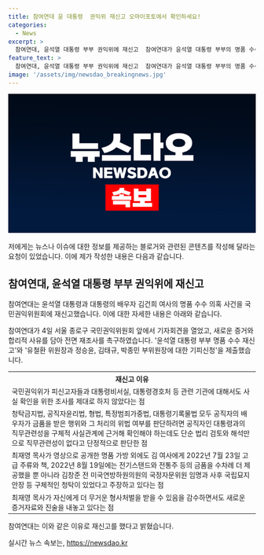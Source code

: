 ```yaml
---
title: 참여연대 윤 대통령  권익위 재신고 오마이포토에서 확인하세요!
categories:
  - News
excerpt: >
  참여연대, 윤석열 대통령 부부 권익위에 재신고  참여연대가 윤석열 대통령 부부의 명품 수수 의혹 사건을 국민권익위원회에 재신고했다. 4일 서울에서 열린 기자회견에서 참여연대는 새로운 증거와 합리적 사유를 토대로 전면 재조사를 촉구했으며, 관련 기관들의 사실 확인을 비판했다. 또한 목사의 진술과 새로운 증거를 통해 재신고 이유를 설명했다.
feature_text: >
  참여연대, 윤석열 대통령 부부 권익위에 재신고  참여연대가 윤석열 대통령 부부의 명품 수수 의혹 사건을 국민권익위원회에 재신고했다. 4일 서울에서 열린 기자회견에서 참여연대는 새로운 증거와 합리적 사유를 토대로 전면 재조사를 촉구했으며, 관련 기관들의 사실 확인을 비판했다. 또한 목사의 진술과 새로운 증거를 통해 재신고 이유를 설명했다.
image: '/assets/img/newsdao_breakingnews.jpg'
---
```


<p><img src="/assets/img/newsdao_breakingnews.jpg" alt="firstkoreanews 속보" /></p>

<p>저에게는 뉴스나 이슈에 대한 정보를 제공하는 블로거와 관련된 콘텐츠를 작성해 달라는 요청이 있었습니다. 이에 제가 작성한 내용은 다음과 같습니다.</p>

<h2 data-ke-size="size26">참여연대, 윤석열 대통령 부부 권익위에 재신고</h2>

<p>참여연대는 윤석열 대통령과 대통령의 배우자 김건희 여사의 명품 수수 의혹 사건을 국민권익위원회에 재신고했습니다. 이에 대한 자세한 내용은 아래와 같습니다.</p>

<p data-ke-size="size16">참여연대가 4일 서울 종로구 국민권익위원회 앞에서 기자회견을 열었고, 새로운 증거와 합리적 사유를 담아 전면 재조사를 촉구하였습니다. '윤석열 대통령 부부 명품 수수 재신고'와 '유철환 위원장과 정승윤, 김태규, 박종민 부위원장에 대한 기피신청'을 제출했습니다.</p>

<table>
  <tr>
    <th><b>재신고 이유</b></th>
  </tr>
  <tr>
    <td>국민권익위가 피신고자들과 대통령비서실, 대통령경호처 등 관련 기관에 대해서도 사실 확인을 위한 조사를 제대로 하지 않았다는 점</td>
  </tr>
  <tr>
    <td>청탁금지법, 공직자윤리법, 형법, 특정범죄가중법, 대통령기록물법 모두 공직자의 배우자가 금품을 받은 행위와 그 처리의 위법 여부를 판단하려면 공직자인 대통령과의 직무관련성을 구체적 사실관계에 근거해 확인해야 하는데도 단순 법리 검토와 해석만으로 직무관련성이 없다고 단정적으로 판단한 점</td>
  </tr>
  <tr>
    <td>최재영 목사가 영상으로 공개한 명품 가방 외에도 김 여사에게 2022년 7월 23일 고급 주류와 책, 2022년 8월 19일에는 전기스탠드와 전통주 등의 금품을 수차례 더 제공했을 뿐 아니라 김창준 전 미국연방하원의원의 국정자문위원 임명과 사후 국립묘지 안장 등 구체적인 청탁이 있었다고 주장하고 있다는 점</td>
  </tr>
  <tr>
    <td>최재영 목사가 자신에게 더 무거운 형사처벌을 받을 수 있음을 감수하면서도 새로운 증거자료와 진술을 내놓고 있다는 점</td>
  </tr>
</table>

<p data-ke-size="size16">참여연대는 이와 같은 이유로 재신고를 했다고 밝혔습니다. </p>
실시간 뉴스 속보는, <a href="https://newsdao.kr" rel="dofollow">https://newsdao.kr</a>


